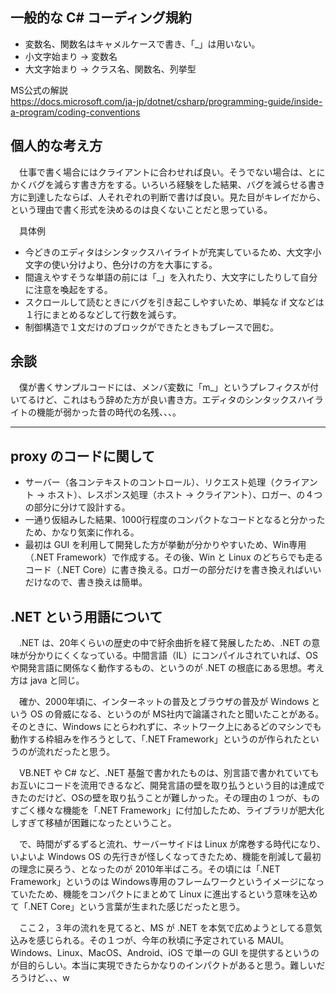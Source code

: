 ## 一般的な C# コーディング規約
* 変数名、関数名はキャメルケースで書き、「_」は用いない。
* 小文字始まり -> 変数名
* 大文字始まり -> クラス名、関数名、列挙型

MS公式の解説  
https://docs.microsoft.com/ja-jp/dotnet/csharp/programming-guide/inside-a-program/coding-conventions

## 個人的な考え方
　仕事で書く場合にはクライアントに合わせれば良い。そうでない場合は、とにかくバグを減らす書き方をする。いろいろ経験をした結果、バグを減らせる書き方に到達したならば、人それぞれの判断で書けば良い。見た目がキレイだから、という理由で書く形式を決めるのは良くないことだと思っている。
 
　具体例
* 今どきのエディタはシンタックスハイライトが充実しているため、大文字小文字の使い分けより、色分けの方を大事にする。
* 間違えやすそうな単語の前には「_」を入れたり、大文字にしたりして自分に注意を喚起をする。
* スクロールして読むときにバグを引き起こしやすいため、単純な if 文などは１行にまとめるなどして行数を減らす。
* 制御構造で１文だけのブロックができたときもブレースで囲む。

## 余談  
　僕が書くサンプルコードには、メンバ変数に「m_」というプレフィクスが付いてるけど、これはもう辞めた方が良い書き方。エディタのシンタックスハイライトの機能が弱かった昔の時代の名残、、、。

---
## proxy のコードに関して
* サーバー（各コンテキストのコントロール）、リクエスト処理（クライアント -> ホスト）、レスポンス処理（ホスト -> クライアント）、ロガー、の４つの部分に分けて設計する。
* 一通り仮組みした結果、1000行程度のコンパクトなコードとなると分かったため、かなり気楽に作れる。
* 最初は GUI を利用して開発した方が挙動が分かりやすいため、Win専用（.NET Framework）で作成する。その後、Win と Linux のどちらでも走るコード（.NET Core）に書き換える。ロガーの部分だけを書き換えればいいだけなので、書き換えは簡単。

## .NET という用語について
　.NET は、20年くらいの歴史の中で紆余曲折を経て発展したため、.NET の意味が分かりにくくなっている。中間言語（IL）にコンパイルされていれば、OSや開発言語に関係なく動作するもの、というのが .NET の根底にある思想。考え方は java と同じ。
 
　確か、2000年頃に、インターネットの普及とブラウザの普及が Windows という OS の脅威になる、というのが MS社内で論議されたと聞いたことがある。そのときに、Windows にとらわれずに、ネットワーク上にあるどのマシンでも動作する枠組みを作ろうとして、「.NET Framework」というのが作られたというのが流れだったと思う。

　VB.NET や C# など、.NET 基盤で書かれたものは、別言語で書かれていてもお互いにコードを流用できるなど、開発言語の壁を取り払うという目的は達成できたのだけど、OSの壁を取り払うことが難しかった。その理由の１つが、ものすごく様々な機能を「.NET Framework」に付加したため、ライブラリが肥大化しすぎて移植が困難になったということ。

　で、時間がずるずると流れ、サーバーサイドは Linux が席巻する時代になり、いよいよ Windows OS の先行きが怪しくなってきたため、機能を削減して最初の理念に戻ろう、となったのが 2010年半ばころ。その頃には「.NET Framework」というのは Windows専用のフレームワークというイメージになっていたため、機能をコンパクトにまとめて Linux に進出するという意味を込めて「.NET Core」という言葉が生まれた感じだったと思う。

　ここ２，３年の流れを見てると、MS が .NET を本気で広めようとしてる意気込みを感じられる。その１つが、今年の秋頃に予定されている MAUI。Windows、Linux、MacOS、Android、iOS で単一の GUI を提供するというのが目的らしい。本当に実現できたらかなりのインパクトがあると思う。難しいだろうけど、、、w
